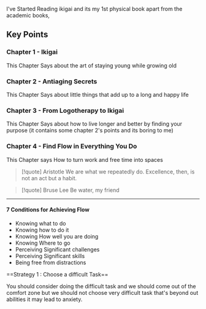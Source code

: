 I've Started Reading ikigai  and its my 1st physical book apart from the academic books,


## Key Points
### Chapter 1 - Ikigai
This Chapter Says about the art of staying young while growing old

### Chapter 2 - Antiaging Secrets
This Chapter Says about little things that add up to a long and happy life


### Chapter 3 - From Logotherapy to Ikigai
This Chapter Says about how to live longer and better by finding your purpose
(it contains some chapter 2's points and its boring to me)

### Chapter 4 - Find Flow in Everything You Do

This Chapter says How to turn work and free time into spaces

>[!quote]  Aristotle
>We are what we repeatedly do.
>Excellence, then, is not an act but a habit.

>[!quote] Bruse Lee
>Be water, my friend


---

#### 7 Conditions for Achieving Flow
- Knowing what to do
- Knowing how to do it
- Knowing How well you are doing
- Knowing Where to go
- Perceiving Significant challenges
- Perceiving Significant skills
- Being free from distractions

==Strategy 1 : Choose a difficult Task==

You should consider doing the difficult task and we should come out of the comfort zone
but we should not choose very difficult task that's beyond out abilities it may lead to anxiety.



